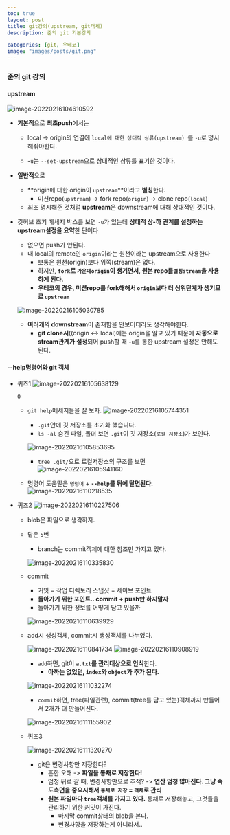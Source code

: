 ```yaml
---
toc: true
layout: post
title: git강의(upstream, git객체)
description: 준의 git 기본강의

categories: [git, 우테코]
image: "images/posts/git.png"
---
```


### 준의 git 강의

#### upstream

![image-20220216104610592](https://raw.githubusercontent.com/is3js/screenshots/main/image-20220216104610592.png)



- **기본적**으로 **최초push**에서는
    - local ->  origin의 연결에  `local에 대한 상대적 상류(upstream) `를 `-u`로 명시해줘야한다.
    
    - -`u`는 `--set-upstream`으로 상대적인 상류를 표기한 것이다.
    
- **일반적**으로 
    - **origin에 대한 origin이 `upstream`**이라고 **별칭**한다.
        - 미션repo(`upstream`) -> fork repo(`origin`) -> clone repo(`local`)
    - 최초 명시해준 것처럼 **upstream**은 downstream에 대해 상대적인 것이다.



- 깃허브 초기 메세지 박스를 보면 `-u`가 있는데 **상대적 상-하 관계를 설정하는 upstream설정을 요약**한 단어다

    - 없으면 push가 안된다.
    - 내 local의 remote인 `origin`이라는 원천이라는 upstream으로 사용한다
        - 보통은 원천(origin)보다 위쪽(stream)은 없다.  
        - 하지만, **`fork`로 `가운데origin`이 생기면서, 원본 repo를`별칭stream`을 사용하게 된다.**
        - **우테코의 경우, 미션repo를 fork해해서 `origin`보다 더 상위단계가 생기므로 `upstream`**

    ![image-20220216105030785](https://raw.githubusercontent.com/is3js/screenshots/main/image-20220216105030785.png)

    - **여러개의 downstream**이 존재함을 안보이더라도 생각해야한다.
        - **git clone시**((origin <-> local)에는 origin을 알고 있기 때문에 **자동으로 stream관계가 설정**되어 push할 때 `-u`를 통한 upstream 설정은 안해도 된다. 





#### --help명령어와 git 객체

- 퀴즈1
    ![image-20220216105638129](https://raw.githubusercontent.com/is3js/screenshots/main/image-20220216105638129.png)

    `O`

    - `git help`메세지들을 잘 보자.
        ![image-20220216105744351](https://raw.githubusercontent.com/is3js/screenshots/main/image-20220216105744351.png)

        - `.git`안에 깃 저장소를 초기화 했습니다.
        - `ls -al` 숨긴 파일, 폴더 보면 `.git`이 깃 저장소(`로컬 저장소`)가 보인다.

        ![image-20220216105853695](https://raw.githubusercontent.com/is3js/screenshots/main/image-20220216105853695.png)

        - `tree .git/`으로 로컬저장소의 구조를 보면![image-20220216105941160](https://raw.githubusercontent.com/is3js/screenshots/main/image-20220216105941160.png)

    - 명령어 도움말은 `명령어` + **`--help`를 뒤에 달면된다.**
        ![image-20220216110218535](https://raw.githubusercontent.com/is3js/screenshots/main/image-20220216110218535.png)
    
- 퀴즈2
    ![image-20220216110227506](https://raw.githubusercontent.com/is3js/screenshots/main/image-20220216110227506.png)

    - blob은 파일으로 생각하자.

    - 답은 `5`번

        - branch는 commit객체에 대한 참조만 가지고 있다.

        ![image-20220216110335830](https://raw.githubusercontent.com/is3js/screenshots/main/image-20220216110335830.png)

    - commit

        - 커밋 = 작업 디렉토리 스냅샷  = 세이브 포인트
        - **돌아가기 위한 포인트.. commit + push만 하지말자**
        - 돌아가기 위한 정보를 어떻게 담고 있을까

        ![image-20220216110639929](https://raw.githubusercontent.com/is3js/screenshots/main/image-20220216110639929.png)

    - add시 생성객체, commit시 생성객체를 나누었다.

        ![image-20220216110841734](https://raw.githubusercontent.com/is3js/screenshots/main/image-20220216110841734.png)
        ![image-20220216110908919](https://raw.githubusercontent.com/is3js/screenshots/main/image-20220216110908919.png)

        - `add`하면, git이 **`a.txt`를 관리대상으로 인식**한다.
            - **아까는 없었던, `index`와 `object`가 추가 된다.**

        ![image-20220216111032274](https://raw.githubusercontent.com/is3js/screenshots/main/image-20220216111032274.png)

        - `commit`하면, tree(파일관련), commit(tree를 담고 있는)객체까지 만들어서 2개가 더 만들어진다.

        ![image-20220216111155902](https://raw.githubusercontent.com/is3js/screenshots/main/image-20220216111155902.png)

        

        

        

        

    - 퀴즈3

        ![image-20220216111320270](https://raw.githubusercontent.com/is3js/screenshots/main/image-20220216111320270.png)

        - git은 변경사항만 저장한다?
            - 흔한 오해 -> **파일을 통채로 저장한다!**
            - 엄청 뒤로 갈 때, 변경사항만으로 추적? -> **연산 엄청 많아진다. 그냥 속도측면을 중요시해서 `통채로 저장` = `객체`로 관리**
            - **원본 파일마다 `tree`객체를 가지고 있다.** 통채로 저장해놓고, 그것들을 관리하기 위한 커밋이 가진다.
                - 마지막 commit상태의 blob을 본다.
                - 변경사항을 저장하는게 아니라서..


